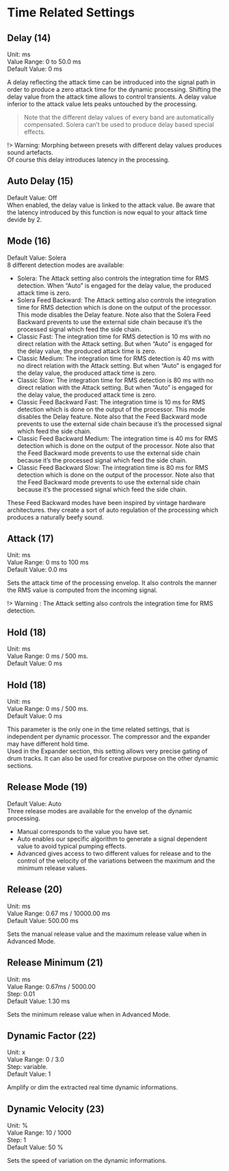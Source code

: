 # Time Related Settings


## Delay (14)   
Unit: ms  
Value Range: 0 to 50.0 ms  
Default Value: 0 ms     

A delay reflecting the attack time can be introduced into the signal path in order to produce a zero attack time for
the dynamic processing. Shifting the delay value from the attack time allows to control transients. A delay value
inferior to the attack value lets peaks untouched by the processing.  
> Note that the different delay values of every band are automatically compensated. Solera can’t be used to produce
delay based special effects.  

!> Warning: Morphing between presets with different delay values produces sound artefacts.  
Of course this delay introduces latency in the processing.


## Auto Delay (15)   
Default Value: Off   
When enabled, the delay value is linked to the attack value. Be aware that the latency introduced by this function is
now equal to your attack time devide by 2.


## Mode (16)   
Default Value: Solera   
8 different detection modes are available:

- Solera: The Attack setting also controls the integration time for RMS detection. When “Auto” is engaged for the
delay value, the produced attack time is zero.
- Solera Feed Backward: The Attack setting also controls the integration time for RMS detection which is done on
the output of the processor. This mode disables the Delay feature. Note also that the Solera Feed Backward prevents to use the external side chain because it’s the processed signal which feed the side chain.
- Classic Fast: The integration time for RMS detection is 10 ms with no direct relation with the Attack setting. But
when “Auto” is engaged for the delay value, the produced attack time is zero.
- Classic Medium: The integration time for RMS detection is 40 ms with no direct relation with the Attack setting.
But when “Auto” is engaged for the delay value, the produced attack time is zero.
- Classic Slow: The integration time for RMS detection is 80 ms with no direct relation with the Attack setting. But
when “Auto” is engaged for the delay value, the produced attack time is zero.
- Classic Feed Backward Fast: The integration time is 10 ms for RMS detection which is done on the output of the
processor. This mode disables the Delay feature. Note also that the Feed Backward mode prevents to use the external side chain because it’s the processed signal which feed the side chain.
- Classic Feed Backward Medium: The integration time is 40 ms for RMS detection which is done on the output
of the processor. Note also that the Feed Backward mode prevents to use the external side chain because it’s the
processed signal which feed the side chain.
- Classic Feed Backward Slow: The integration time is 80 ms for RMS detection which is done on the output of the
processor. Note also that the Feed Backward mode prevents to use the external side chain because it’s the processed signal which feed the side chain.

These Feed Backward modes have been inspired by vintage hardware architectures. they create a sort of auto regulation 
of the processing which produces a naturally beefy sound.


## Attack (17)   
Unit: ms  
Value Range: 0 ms to 100 ms  
Default Value: 0.0 ms     

Sets the attack time of the processing envelop. It also controls the manner the RMS value is computed from the
incoming signal.

!> Warning : The Attack setting also controls the integration time for RMS detection.

## Hold (18)   
Unit: ms  
Value Range: 0 ms / 500 ms.  
Default Value: 0 ms     


## Hold (18)   
Unit: ms  
Value Range: 0 ms / 500 ms.  
Default Value: 0 ms     

This parameter is the only one in the time related settings, that is independent per dynamic processor. The compressor 
and the expander may have different hold time.  
Used in the Expander section, this setting allows very precise gating of drum tracks. It can also be used for creative
purpose on the other dynamic sections.


## Release Mode (19)   
Default Value: Auto   
Three release modes are available for the envelop of the dynamic processing.

- Manual corresponds to the value you have set.
- Auto enables our specific algorithm to generate a signal dependent value to avoid typical pumping effects.
- Advanced gives access to two different values for release and to the control of the velocity of the variations between 
the maximum and the minimum release values.


## Release (20)   
Unit: ms  
Value Range: 0.67 ms / 10000.00 ms  
Default Value: 500.00 ms     

Sets the manual release value and the maximum release value when in Advanced Mode.


## Release Minimum (21)   
Unit: ms  
Value Range: 0.67ms / 5000.00  
Step: 0.01  
Default Value: 1.30 ms   

Sets the minimum release value when in Advanced Mode.


## Dynamic Factor (22)   
Unit: x  
Value Range: 0 / 3.0  
Step: variable.  
Default Value: 1   

Amplify or dim the extracted real time dynamic informations.


## Dynamic Velocity (23)   
Unit: %  
Value Range: 10 / 1000  
Step: 1  
Default Value: 50 %   

Sets the speed of variation on the dynamic informations.
